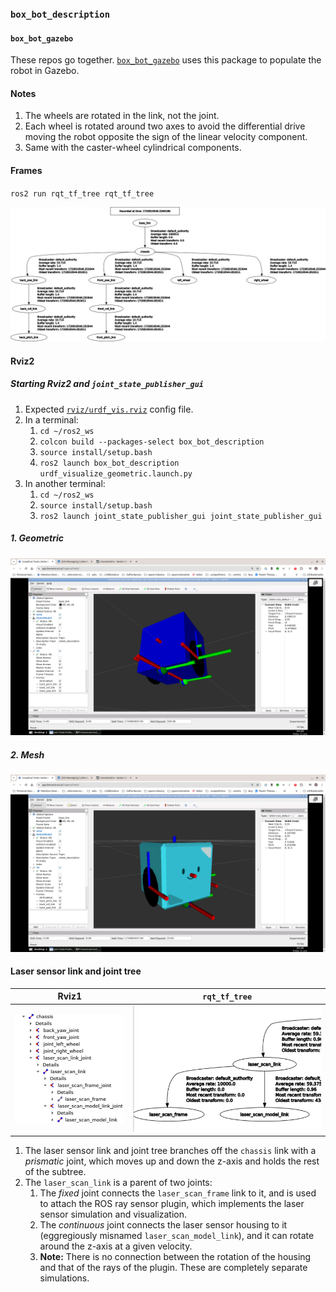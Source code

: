 ### `box_bot_description`

#### `box_bot_gazebo`

These repos go together. [`box_bot_gazebo`](https://github.com/ivogeorg/box_bot_gazebo) uses this package to populate the robot in Gazebo.

#### Notes
1. The wheels are rotated in the link, not the joint.
2. Each wheel is rotated around two axes to avoid the differential drive moving the robot opposite the sign of the linear velocity component.
3. Same with the caster-wheel cylindrical components.

#### Frames

`ros2 run rqt_tf_tree rqt_tf_tree`  

![Box bot frame diagram](assets/box_bot_frames_wheels_and_casters.png)  

#### Rviz2

##### Starting Rviz2 and `joint_state_publisher_gui`

1. Expected [`rviz/urdf_vis.rviz`](rviz/urdf_vis.rviz) config file.
2. In a terminal:
   1. `cd ~/ros2_ws`
   2. `colcon build --packages-select box_bot_description`
   3. `source install/setup.bash`
   4. `ros2 launch box_bot_description urdf_visualize_geometric.launch.py`
3. In another terminal:
   1. `cd ~/ros2_ws`
   2. `source install/setup.bash`
   3. `ros2 launch joint_state_publisher_gui joint_state_publisher_gui`

##### 1. Geometric
![Geometric bot](assets/box_bot_geometric.png)  

##### 2. Mesh
![Mesh bot](assets/box_bot_mesh.png)  

#### Laser sensor link and joint tree

| Rviz1 | `rqt_tf_tree` |
| --- | --- |
| ![Laser sensor subtree (Rviz2)](assets/laser_sensor_subtree_rviz2.png) | ![Laser sensor subtree (rqt_tf_tree)](assets/laser_sensor_subtree_rqt_tf_tree.png) |

1. The laser sensor link and joint tree branches off the `chassis` link with a _prismatic_ joint, which moves up and down the z-axis and holds the rest of the subtree.
2. The `laser_scan_link` is a parent of two joints:
   1. The _fixed_ joint connects the `laser_scan_frame` link to it, and is used to attach the ROS ray sensor plugin, which implements the laser sensor simulation and visualization.
   2. The _continuous_ joint connects the laser sensor housing to it (eggregiously misnamed `laser_scan_model_link`), and it can rotate around the z-axis at a given velocity.
   3. **Note:** There is no connection between the rotation of the housing and that of the rays of the plugin. These are completely separate simulations.

